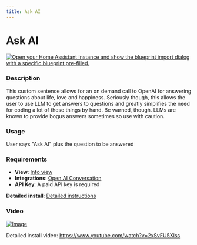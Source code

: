 ```yaml
---
title: Ask AI
---
```


# Ask AI

[![Open your Home Assistant instance and show the blueprint import dialog with a specific blueprint pre-filled.](https://my.home-assistant.io/badges/blueprint_import.svg)](https://my.home-assistant.io/redirect/blueprint_import/?blueprint_url=https%3A%2F%2Fraw.githubusercontent.com%2Fdinki%2FView-Assist%2Fmain%2FView+Assist+custom+sentences%2FAsk+AI%2Fblueprint-askai.yaml)

### Description
This custom sentence allows for an on demand call to OpenAI for answering questions about life, love and happiness. Seriously though, this allows the user to use LLM to get answers to questions and greatly simplifies the need for coding a lot of these things by hand. Be warned, though. LLMs are known to provide bogus answers sometimes so use with caution.

### Usage
User says "Ask AI" plus the question to be answered

### Requirements
- **View**:  [Info view](https://github.com/dinki/View-Assist/wiki/View-Assist-Custom-Views-Gallery#info)
- **Integrations**: [Open AI Conversation](https://www.home-assistant.io/integrations/openai_conversation/)
- **API Key**: A paid API key is required

**Detailed install**: [Detailed instructions](https://github.com/dinki/View-Assist/tree/main/View%20Assist%20custom%20sentences/Ask%20AI)

### Video

[![Image](https://img.youtube.com/vi/2xSvFU5Xlss/mqdefault.jpg)](https://www.youtube.com/watch?v=2xSvFU5Xlss)
  
Detailed install video: https://www.youtube.com/watch?v=2xSvFU5Xlss